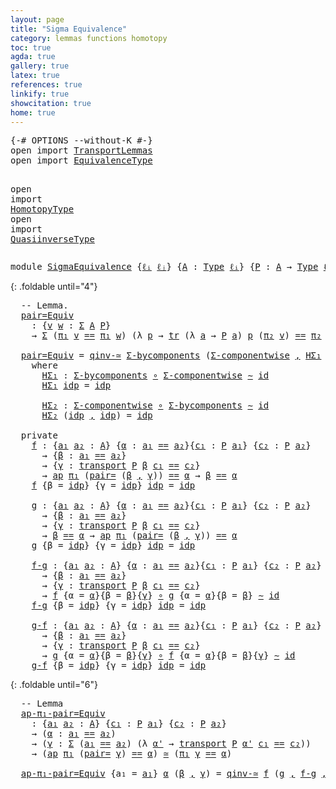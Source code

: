 ```yaml
---
layout: page
title: "Sigma Equivalence"
category: lemmas functions homotopy
toc: true
agda: true
gallery: true
latex: true
references: true
linkify: true
showcitation: true
home: true
---
```


<div class="hide" >
<pre class="Agda">
<a id="227" class="Symbol">{-#</a> <a id="231" class="Keyword">OPTIONS</a> <a id="239" class="Pragma">--without-K</a> <a id="251" class="Symbol">#-}</a>
<a id="255" class="Keyword">open</a> <a id="260" class="Keyword">import</a> <a id="267" href="TransportLemmas.html" class="Module">TransportLemmas</a>
<a id="283" class="Keyword">open</a> <a id="288" class="Keyword">import</a> <a id="295" href="EquivalenceType.html" class="Module">EquivalenceType</a>

<a id="312" class="Keyword">open</a> <a id="317" class="Keyword">import</a> <a id="324" href="HomotopyType.html" class="Module">HomotopyType</a>
<a id="337" class="Keyword">open</a> <a id="342" class="Keyword">import</a> <a id="349" href="QuasiinverseType.html" class="Module">QuasiinverseType</a>
</pre>
</div>


<pre class="Agda">
<a id="399" class="Keyword">module</a> <a id="406" href="SigmaEquivalence.html" class="Module">SigmaEquivalence</a> <a id="423" class="Symbol">{</a><a id="424" href="SigmaEquivalence.html#424" class="Bound">ℓᵢ</a> <a id="427" href="SigmaEquivalence.html#427" class="Bound">ℓⱼ</a><a id="429" class="Symbol">}</a> <a id="431" class="Symbol">{</a><a id="432" href="SigmaEquivalence.html#432" class="Bound">A</a> <a id="434" class="Symbol">:</a> <a id="436" href="Intro.html#1442" class="Function">Type</a> <a id="441" href="SigmaEquivalence.html#424" class="Bound">ℓᵢ</a><a id="443" class="Symbol">}</a> <a id="445" class="Symbol">{</a><a id="446" href="SigmaEquivalence.html#446" class="Bound">P</a> <a id="448" class="Symbol">:</a> <a id="450" href="SigmaEquivalence.html#432" class="Bound">A</a> <a id="452" class="Symbol">→</a> <a id="454" href="Intro.html#1442" class="Function">Type</a> <a id="459" href="SigmaEquivalence.html#427" class="Bound">ℓⱼ</a><a id="461" class="Symbol">}</a> <a id="463" class="Keyword">where</a>
</pre>

{: .foldable until="4"}
<pre class="Agda">
  <a id="520" class="Comment">-- Lemma.</a>
  <a id="pair=Equiv"></a><a id="532" href="SigmaEquivalence.html#532" class="Function">pair=Equiv</a>
    <a id="547" class="Symbol">:</a> <a id="549" class="Symbol">{</a><a id="550" href="SigmaEquivalence.html#550" class="Bound">v</a> <a id="552" href="SigmaEquivalence.html#552" class="Bound">w</a> <a id="554" class="Symbol">:</a> <a id="556" href="BasicTypes.html#1401" class="Record">Σ</a> <a id="558" href="SigmaEquivalence.html#432" class="Bound">A</a> <a id="560" href="SigmaEquivalence.html#446" class="Bound">P</a><a id="561" class="Symbol">}</a>
    <a id="567" class="Symbol">→</a> <a id="569" href="BasicTypes.html#1401" class="Record">Σ</a> <a id="571" class="Symbol">(</a><a id="572" href="BasicTypes.html#1495" class="Field">π₁</a> <a id="575" href="SigmaEquivalence.html#550" class="Bound">v</a> <a id="577" href="EqualityType.html#931" class="Datatype Operator">==</a> <a id="580" href="BasicTypes.html#1495" class="Field">π₁</a> <a id="583" href="SigmaEquivalence.html#552" class="Bound">w</a><a id="584" class="Symbol">)</a> <a id="586" class="Symbol">(λ</a> <a id="589" href="SigmaEquivalence.html#589" class="Bound">p</a> <a id="591" class="Symbol">→</a> <a id="593" href="Transport.html#682" class="Function">tr</a> <a id="596" class="Symbol">(λ</a> <a id="599" href="SigmaEquivalence.html#599" class="Bound">a</a> <a id="601" class="Symbol">→</a> <a id="603" href="SigmaEquivalence.html#446" class="Bound">P</a> <a id="605" href="SigmaEquivalence.html#599" class="Bound">a</a><a id="606" class="Symbol">)</a> <a id="608" href="SigmaEquivalence.html#589" class="Bound">p</a> <a id="610" class="Symbol">(</a><a id="611" href="BasicTypes.html#1506" class="Field">π₂</a> <a id="614" href="SigmaEquivalence.html#550" class="Bound">v</a><a id="615" class="Symbol">)</a> <a id="617" href="EqualityType.html#931" class="Datatype Operator">==</a> <a id="620" href="BasicTypes.html#1506" class="Field">π₂</a> <a id="623" href="SigmaEquivalence.html#552" class="Bound">w</a><a id="624" class="Symbol">)</a> <a id="626" href="EquivalenceType.html#778" class="Function Operator">≃</a> <a id="628" href="SigmaEquivalence.html#550" class="Bound">v</a> <a id="630" href="EqualityType.html#931" class="Datatype Operator">==</a> <a id="633" href="SigmaEquivalence.html#552" class="Bound">w</a>

  <a id="638" href="SigmaEquivalence.html#532" class="Function">pair=Equiv</a> <a id="649" class="Symbol">=</a> <a id="651" href="QuasiinverseType.html#3135" class="Function">qinv-≃</a> <a id="658" href="TransportLemmas.html#8769" class="Function">Σ-bycomponents</a> <a id="673" class="Symbol">(</a><a id="674" href="TransportLemmas.html#8514" class="Function">Σ-componentwise</a> <a id="690" href="BasicTypes.html#1479" class="InductiveConstructor Operator">,</a> <a id="692" href="SigmaEquivalence.html#719" class="Function">HΣ₁</a> <a id="696" href="BasicTypes.html#1479" class="InductiveConstructor Operator">,</a> <a id="698" href="SigmaEquivalence.html#790" class="Function">HΣ₂</a><a id="701" class="Symbol">)</a>
    <a id="707" class="Keyword">where</a>
      <a id="719" href="SigmaEquivalence.html#719" class="Function">HΣ₁</a> <a id="723" class="Symbol">:</a> <a id="725" href="TransportLemmas.html#8769" class="Function">Σ-bycomponents</a> <a id="740" href="BasicFunctions.html#910" class="Function Operator">∘</a> <a id="742" href="TransportLemmas.html#8514" class="Function">Σ-componentwise</a> <a id="758" href="HomotopyType.html#987" class="Function Operator">∼</a> <a id="760" href="BasicFunctions.html#364" class="Function">id</a>
      <a id="769" href="SigmaEquivalence.html#719" class="Function">HΣ₁</a> <a id="773" href="EqualityType.html#985" class="InductiveConstructor">idp</a> <a id="777" class="Symbol">=</a> <a id="779" href="EqualityType.html#985" class="InductiveConstructor">idp</a>

      <a id="790" href="SigmaEquivalence.html#790" class="Function">HΣ₂</a> <a id="794" class="Symbol">:</a> <a id="796" href="TransportLemmas.html#8514" class="Function">Σ-componentwise</a> <a id="812" href="BasicFunctions.html#910" class="Function Operator">∘</a> <a id="814" href="TransportLemmas.html#8769" class="Function">Σ-bycomponents</a> <a id="829" href="HomotopyType.html#987" class="Function Operator">∼</a> <a id="831" href="BasicFunctions.html#364" class="Function">id</a>
      <a id="840" href="SigmaEquivalence.html#790" class="Function">HΣ₂</a> <a id="844" class="Symbol">(</a><a id="845" href="EqualityType.html#985" class="InductiveConstructor">idp</a> <a id="849" href="BasicTypes.html#1479" class="InductiveConstructor Operator">,</a> <a id="851" href="EqualityType.html#985" class="InductiveConstructor">idp</a><a id="854" class="Symbol">)</a> <a id="856" class="Symbol">=</a> <a id="858" href="EqualityType.html#985" class="InductiveConstructor">idp</a>

  <a id="865" class="Keyword">private</a>
    <a id="f"></a><a id="877" href="SigmaEquivalence.html#877" class="Function">f</a> <a id="879" class="Symbol">:</a> <a id="881" class="Symbol">{</a><a id="882" href="SigmaEquivalence.html#882" class="Bound">a₁</a> <a id="885" href="SigmaEquivalence.html#885" class="Bound">a₂</a> <a id="888" class="Symbol">:</a> <a id="890" href="SigmaEquivalence.html#432" class="Bound">A</a><a id="891" class="Symbol">}</a> <a id="893" class="Symbol">{</a><a id="894" href="SigmaEquivalence.html#894" class="Bound">α</a> <a id="896" class="Symbol">:</a> <a id="898" href="SigmaEquivalence.html#882" class="Bound">a₁</a> <a id="901" href="EqualityType.html#931" class="Datatype Operator">==</a> <a id="904" href="SigmaEquivalence.html#885" class="Bound">a₂</a><a id="906" class="Symbol">}{</a><a id="908" href="SigmaEquivalence.html#908" class="Bound">c₁</a> <a id="911" class="Symbol">:</a> <a id="913" href="SigmaEquivalence.html#446" class="Bound">P</a> <a id="915" href="SigmaEquivalence.html#882" class="Bound">a₁</a><a id="917" class="Symbol">}</a> <a id="919" class="Symbol">{</a><a id="920" href="SigmaEquivalence.html#920" class="Bound">c₂</a> <a id="923" class="Symbol">:</a> <a id="925" href="SigmaEquivalence.html#446" class="Bound">P</a> <a id="927" href="SigmaEquivalence.html#885" class="Bound">a₂</a><a id="929" class="Symbol">}</a>
      <a id="937" class="Symbol">→</a> <a id="939" class="Symbol">{</a><a id="940" href="SigmaEquivalence.html#940" class="Bound">β</a> <a id="942" class="Symbol">:</a> <a id="944" href="SigmaEquivalence.html#882" class="Bound">a₁</a> <a id="947" href="EqualityType.html#931" class="Datatype Operator">==</a> <a id="950" href="SigmaEquivalence.html#885" class="Bound">a₂</a><a id="952" class="Symbol">}</a>
      <a id="960" class="Symbol">→</a> <a id="962" class="Symbol">{</a><a id="963" href="SigmaEquivalence.html#963" class="Bound">γ</a> <a id="965" class="Symbol">:</a> <a id="967" href="Transport.html#473" class="Function">transport</a> <a id="977" href="SigmaEquivalence.html#446" class="Bound">P</a> <a id="979" href="SigmaEquivalence.html#940" class="Bound">β</a> <a id="981" href="SigmaEquivalence.html#908" class="Bound">c₁</a> <a id="984" href="EqualityType.html#931" class="Datatype Operator">==</a> <a id="987" href="SigmaEquivalence.html#920" class="Bound">c₂</a><a id="989" class="Symbol">}</a>
      <a id="997" class="Symbol">→</a> <a id="999" href="AlgebraOnPaths.html#442" class="Function">ap</a> <a id="1002" href="BasicTypes.html#1495" class="Field">π₁</a> <a id="1005" class="Symbol">(</a><a id="1006" href="TransportLemmas.html#8993" class="Function">pair=</a> <a id="1012" class="Symbol">(</a><a id="1013" href="SigmaEquivalence.html#940" class="Bound">β</a> <a id="1015" href="BasicTypes.html#1479" class="InductiveConstructor Operator">,</a> <a id="1017" href="SigmaEquivalence.html#963" class="Bound">γ</a><a id="1018" class="Symbol">))</a> <a id="1021" href="EqualityType.html#931" class="Datatype Operator">==</a> <a id="1024" href="SigmaEquivalence.html#894" class="Bound">α</a> <a id="1026" class="Symbol">→</a> <a id="1028" href="SigmaEquivalence.html#940" class="Bound">β</a> <a id="1030" href="EqualityType.html#931" class="Datatype Operator">==</a> <a id="1033" href="SigmaEquivalence.html#894" class="Bound">α</a>
    <a id="1039" href="SigmaEquivalence.html#877" class="Function">f</a> <a id="1041" class="Symbol">{</a><a id="1042" class="Argument">β</a> <a id="1044" class="Symbol">=</a> <a id="1046" href="EqualityType.html#985" class="InductiveConstructor">idp</a><a id="1049" class="Symbol">}</a> <a id="1051" class="Symbol">{</a><a id="1052" class="Argument">γ</a> <a id="1054" class="Symbol">=</a> <a id="1056" href="EqualityType.html#985" class="InductiveConstructor">idp</a><a id="1059" class="Symbol">}</a> <a id="1061" href="EqualityType.html#985" class="InductiveConstructor">idp</a> <a id="1065" class="Symbol">=</a> <a id="1067" href="EqualityType.html#985" class="InductiveConstructor">idp</a>

    <a id="g"></a><a id="1076" href="SigmaEquivalence.html#1076" class="Function">g</a> <a id="1078" class="Symbol">:</a> <a id="1080" class="Symbol">{</a><a id="1081" href="SigmaEquivalence.html#1081" class="Bound">a₁</a> <a id="1084" href="SigmaEquivalence.html#1084" class="Bound">a₂</a> <a id="1087" class="Symbol">:</a> <a id="1089" href="SigmaEquivalence.html#432" class="Bound">A</a><a id="1090" class="Symbol">}</a> <a id="1092" class="Symbol">{</a><a id="1093" href="SigmaEquivalence.html#1093" class="Bound">α</a> <a id="1095" class="Symbol">:</a> <a id="1097" href="SigmaEquivalence.html#1081" class="Bound">a₁</a> <a id="1100" href="EqualityType.html#931" class="Datatype Operator">==</a> <a id="1103" href="SigmaEquivalence.html#1084" class="Bound">a₂</a><a id="1105" class="Symbol">}{</a><a id="1107" href="SigmaEquivalence.html#1107" class="Bound">c₁</a> <a id="1110" class="Symbol">:</a> <a id="1112" href="SigmaEquivalence.html#446" class="Bound">P</a> <a id="1114" href="SigmaEquivalence.html#1081" class="Bound">a₁</a><a id="1116" class="Symbol">}</a> <a id="1118" class="Symbol">{</a><a id="1119" href="SigmaEquivalence.html#1119" class="Bound">c₂</a> <a id="1122" class="Symbol">:</a> <a id="1124" href="SigmaEquivalence.html#446" class="Bound">P</a> <a id="1126" href="SigmaEquivalence.html#1084" class="Bound">a₂</a><a id="1128" class="Symbol">}</a>
      <a id="1136" class="Symbol">→</a> <a id="1138" class="Symbol">{</a><a id="1139" href="SigmaEquivalence.html#1139" class="Bound">β</a> <a id="1141" class="Symbol">:</a> <a id="1143" href="SigmaEquivalence.html#1081" class="Bound">a₁</a> <a id="1146" href="EqualityType.html#931" class="Datatype Operator">==</a> <a id="1149" href="SigmaEquivalence.html#1084" class="Bound">a₂</a><a id="1151" class="Symbol">}</a>
      <a id="1159" class="Symbol">→</a> <a id="1161" class="Symbol">{</a><a id="1162" href="SigmaEquivalence.html#1162" class="Bound">γ</a> <a id="1164" class="Symbol">:</a> <a id="1166" href="Transport.html#473" class="Function">transport</a> <a id="1176" href="SigmaEquivalence.html#446" class="Bound">P</a> <a id="1178" href="SigmaEquivalence.html#1139" class="Bound">β</a> <a id="1180" href="SigmaEquivalence.html#1107" class="Bound">c₁</a> <a id="1183" href="EqualityType.html#931" class="Datatype Operator">==</a> <a id="1186" href="SigmaEquivalence.html#1119" class="Bound">c₂</a><a id="1188" class="Symbol">}</a>
      <a id="1196" class="Symbol">→</a> <a id="1198" href="SigmaEquivalence.html#1139" class="Bound">β</a> <a id="1200" href="EqualityType.html#931" class="Datatype Operator">==</a> <a id="1203" href="SigmaEquivalence.html#1093" class="Bound">α</a> <a id="1205" class="Symbol">→</a> <a id="1207" href="AlgebraOnPaths.html#442" class="Function">ap</a> <a id="1210" href="BasicTypes.html#1495" class="Field">π₁</a> <a id="1213" class="Symbol">(</a><a id="1214" href="TransportLemmas.html#8993" class="Function">pair=</a> <a id="1220" class="Symbol">(</a><a id="1221" href="SigmaEquivalence.html#1139" class="Bound">β</a> <a id="1223" href="BasicTypes.html#1479" class="InductiveConstructor Operator">,</a> <a id="1225" href="SigmaEquivalence.html#1162" class="Bound">γ</a><a id="1226" class="Symbol">))</a> <a id="1229" href="EqualityType.html#931" class="Datatype Operator">==</a> <a id="1232" href="SigmaEquivalence.html#1093" class="Bound">α</a>
    <a id="1238" href="SigmaEquivalence.html#1076" class="Function">g</a> <a id="1240" class="Symbol">{</a><a id="1241" class="Argument">β</a> <a id="1243" class="Symbol">=</a> <a id="1245" href="EqualityType.html#985" class="InductiveConstructor">idp</a><a id="1248" class="Symbol">}</a> <a id="1250" class="Symbol">{</a><a id="1251" class="Argument">γ</a> <a id="1253" class="Symbol">=</a> <a id="1255" href="EqualityType.html#985" class="InductiveConstructor">idp</a><a id="1258" class="Symbol">}</a> <a id="1260" href="EqualityType.html#985" class="InductiveConstructor">idp</a> <a id="1264" class="Symbol">=</a> <a id="1266" href="EqualityType.html#985" class="InductiveConstructor">idp</a>

    <a id="f-g"></a><a id="1275" href="SigmaEquivalence.html#1275" class="Function">f-g</a> <a id="1279" class="Symbol">:</a> <a id="1281" class="Symbol">{</a><a id="1282" href="SigmaEquivalence.html#1282" class="Bound">a₁</a> <a id="1285" href="SigmaEquivalence.html#1285" class="Bound">a₂</a> <a id="1288" class="Symbol">:</a> <a id="1290" href="SigmaEquivalence.html#432" class="Bound">A</a><a id="1291" class="Symbol">}</a> <a id="1293" class="Symbol">{</a><a id="1294" href="SigmaEquivalence.html#1294" class="Bound">α</a> <a id="1296" class="Symbol">:</a> <a id="1298" href="SigmaEquivalence.html#1282" class="Bound">a₁</a> <a id="1301" href="EqualityType.html#931" class="Datatype Operator">==</a> <a id="1304" href="SigmaEquivalence.html#1285" class="Bound">a₂</a><a id="1306" class="Symbol">}{</a><a id="1308" href="SigmaEquivalence.html#1308" class="Bound">c₁</a> <a id="1311" class="Symbol">:</a> <a id="1313" href="SigmaEquivalence.html#446" class="Bound">P</a> <a id="1315" href="SigmaEquivalence.html#1282" class="Bound">a₁</a><a id="1317" class="Symbol">}</a> <a id="1319" class="Symbol">{</a><a id="1320" href="SigmaEquivalence.html#1320" class="Bound">c₂</a> <a id="1323" class="Symbol">:</a> <a id="1325" href="SigmaEquivalence.html#446" class="Bound">P</a> <a id="1327" href="SigmaEquivalence.html#1285" class="Bound">a₂</a><a id="1329" class="Symbol">}</a>
      <a id="1337" class="Symbol">→</a> <a id="1339" class="Symbol">{</a><a id="1340" href="SigmaEquivalence.html#1340" class="Bound">β</a> <a id="1342" class="Symbol">:</a> <a id="1344" href="SigmaEquivalence.html#1282" class="Bound">a₁</a> <a id="1347" href="EqualityType.html#931" class="Datatype Operator">==</a> <a id="1350" href="SigmaEquivalence.html#1285" class="Bound">a₂</a><a id="1352" class="Symbol">}</a>
      <a id="1360" class="Symbol">→</a> <a id="1362" class="Symbol">{</a><a id="1363" href="SigmaEquivalence.html#1363" class="Bound">γ</a> <a id="1365" class="Symbol">:</a> <a id="1367" href="Transport.html#473" class="Function">transport</a> <a id="1377" href="SigmaEquivalence.html#446" class="Bound">P</a> <a id="1379" href="SigmaEquivalence.html#1340" class="Bound">β</a> <a id="1381" href="SigmaEquivalence.html#1308" class="Bound">c₁</a> <a id="1384" href="EqualityType.html#931" class="Datatype Operator">==</a> <a id="1387" href="SigmaEquivalence.html#1320" class="Bound">c₂</a><a id="1389" class="Symbol">}</a>
      <a id="1397" class="Symbol">→</a> <a id="1399" href="SigmaEquivalence.html#877" class="Function">f</a> <a id="1401" class="Symbol">{</a><a id="1402" class="Argument">α</a> <a id="1404" class="Symbol">=</a> <a id="1406" href="SigmaEquivalence.html#1294" class="Bound">α</a><a id="1407" class="Symbol">}{</a><a id="1409" class="Argument">β</a> <a id="1411" class="Symbol">=</a> <a id="1413" href="SigmaEquivalence.html#1340" class="Bound">β</a><a id="1414" class="Symbol">}{</a><a id="1416" href="SigmaEquivalence.html#1363" class="Bound">γ</a><a id="1417" class="Symbol">}</a> <a id="1419" href="BasicFunctions.html#910" class="Function Operator">∘</a> <a id="1421" href="SigmaEquivalence.html#1076" class="Function">g</a> <a id="1423" class="Symbol">{</a><a id="1424" class="Argument">α</a> <a id="1426" class="Symbol">=</a> <a id="1428" href="SigmaEquivalence.html#1294" class="Bound">α</a><a id="1429" class="Symbol">}{</a><a id="1431" class="Argument">β</a> <a id="1433" class="Symbol">=</a> <a id="1435" href="SigmaEquivalence.html#1340" class="Bound">β</a><a id="1436" class="Symbol">}</a> <a id="1438" href="HomotopyType.html#987" class="Function Operator">∼</a> <a id="1440" href="BasicFunctions.html#364" class="Function">id</a>
    <a id="1447" href="SigmaEquivalence.html#1275" class="Function">f-g</a> <a id="1451" class="Symbol">{</a><a id="1452" class="Argument">β</a> <a id="1454" class="Symbol">=</a> <a id="1456" href="EqualityType.html#985" class="InductiveConstructor">idp</a><a id="1459" class="Symbol">}</a> <a id="1461" class="Symbol">{</a><a id="1462" class="Argument">γ</a> <a id="1464" class="Symbol">=</a> <a id="1466" href="EqualityType.html#985" class="InductiveConstructor">idp</a><a id="1469" class="Symbol">}</a> <a id="1471" href="EqualityType.html#985" class="InductiveConstructor">idp</a> <a id="1475" class="Symbol">=</a> <a id="1477" href="EqualityType.html#985" class="InductiveConstructor">idp</a>

    <a id="g-f"></a><a id="1486" href="SigmaEquivalence.html#1486" class="Function">g-f</a> <a id="1490" class="Symbol">:</a> <a id="1492" class="Symbol">{</a><a id="1493" href="SigmaEquivalence.html#1493" class="Bound">a₁</a> <a id="1496" href="SigmaEquivalence.html#1496" class="Bound">a₂</a> <a id="1499" class="Symbol">:</a> <a id="1501" href="SigmaEquivalence.html#432" class="Bound">A</a><a id="1502" class="Symbol">}</a> <a id="1504" class="Symbol">{</a><a id="1505" href="SigmaEquivalence.html#1505" class="Bound">α</a> <a id="1507" class="Symbol">:</a> <a id="1509" href="SigmaEquivalence.html#1493" class="Bound">a₁</a> <a id="1512" href="EqualityType.html#931" class="Datatype Operator">==</a> <a id="1515" href="SigmaEquivalence.html#1496" class="Bound">a₂</a><a id="1517" class="Symbol">}{</a><a id="1519" href="SigmaEquivalence.html#1519" class="Bound">c₁</a> <a id="1522" class="Symbol">:</a> <a id="1524" href="SigmaEquivalence.html#446" class="Bound">P</a> <a id="1526" href="SigmaEquivalence.html#1493" class="Bound">a₁</a><a id="1528" class="Symbol">}</a> <a id="1530" class="Symbol">{</a><a id="1531" href="SigmaEquivalence.html#1531" class="Bound">c₂</a> <a id="1534" class="Symbol">:</a> <a id="1536" href="SigmaEquivalence.html#446" class="Bound">P</a> <a id="1538" href="SigmaEquivalence.html#1496" class="Bound">a₂</a><a id="1540" class="Symbol">}</a>
      <a id="1548" class="Symbol">→</a> <a id="1550" class="Symbol">{</a><a id="1551" href="SigmaEquivalence.html#1551" class="Bound">β</a> <a id="1553" class="Symbol">:</a> <a id="1555" href="SigmaEquivalence.html#1493" class="Bound">a₁</a> <a id="1558" href="EqualityType.html#931" class="Datatype Operator">==</a> <a id="1561" href="SigmaEquivalence.html#1496" class="Bound">a₂</a><a id="1563" class="Symbol">}</a>
      <a id="1571" class="Symbol">→</a> <a id="1573" class="Symbol">{</a><a id="1574" href="SigmaEquivalence.html#1574" class="Bound">γ</a> <a id="1576" class="Symbol">:</a> <a id="1578" href="Transport.html#473" class="Function">transport</a> <a id="1588" href="SigmaEquivalence.html#446" class="Bound">P</a> <a id="1590" href="SigmaEquivalence.html#1551" class="Bound">β</a> <a id="1592" href="SigmaEquivalence.html#1519" class="Bound">c₁</a> <a id="1595" href="EqualityType.html#931" class="Datatype Operator">==</a> <a id="1598" href="SigmaEquivalence.html#1531" class="Bound">c₂</a><a id="1600" class="Symbol">}</a>
      <a id="1608" class="Symbol">→</a> <a id="1610" href="SigmaEquivalence.html#1076" class="Function">g</a> <a id="1612" class="Symbol">{</a><a id="1613" class="Argument">α</a> <a id="1615" class="Symbol">=</a> <a id="1617" href="SigmaEquivalence.html#1505" class="Bound">α</a><a id="1618" class="Symbol">}{</a><a id="1620" class="Argument">β</a> <a id="1622" class="Symbol">=</a> <a id="1624" href="SigmaEquivalence.html#1551" class="Bound">β</a><a id="1625" class="Symbol">}{</a><a id="1627" href="SigmaEquivalence.html#1574" class="Bound">γ</a><a id="1628" class="Symbol">}</a> <a id="1630" href="BasicFunctions.html#910" class="Function Operator">∘</a> <a id="1632" href="SigmaEquivalence.html#877" class="Function">f</a> <a id="1634" class="Symbol">{</a><a id="1635" class="Argument">α</a> <a id="1637" class="Symbol">=</a> <a id="1639" href="SigmaEquivalence.html#1505" class="Bound">α</a><a id="1640" class="Symbol">}{</a><a id="1642" class="Argument">β</a> <a id="1644" class="Symbol">=</a> <a id="1646" href="SigmaEquivalence.html#1551" class="Bound">β</a><a id="1647" class="Symbol">}{</a><a id="1649" href="SigmaEquivalence.html#1574" class="Bound">γ</a><a id="1650" class="Symbol">}</a> <a id="1652" href="HomotopyType.html#987" class="Function Operator">∼</a> <a id="1654" href="BasicFunctions.html#364" class="Function">id</a>
    <a id="1661" href="SigmaEquivalence.html#1486" class="Function">g-f</a> <a id="1665" class="Symbol">{</a><a id="1666" class="Argument">β</a> <a id="1668" class="Symbol">=</a> <a id="1670" href="EqualityType.html#985" class="InductiveConstructor">idp</a><a id="1673" class="Symbol">}</a> <a id="1675" class="Symbol">{</a><a id="1676" class="Argument">γ</a> <a id="1678" class="Symbol">=</a> <a id="1680" href="EqualityType.html#985" class="InductiveConstructor">idp</a><a id="1683" class="Symbol">}</a> <a id="1685" href="EqualityType.html#985" class="InductiveConstructor">idp</a> <a id="1689" class="Symbol">=</a> <a id="1691" href="EqualityType.html#985" class="InductiveConstructor">idp</a>
</pre>

{: .foldable until="6"}
<pre class="Agda">
  <a id="1746" class="Comment">-- Lemma</a>
  <a id="ap-π₁-pair=Equiv"></a><a id="1757" href="SigmaEquivalence.html#1757" class="Function">ap-π₁-pair=Equiv</a>
    <a id="1778" class="Symbol">:</a> <a id="1780" class="Symbol">{</a><a id="1781" href="SigmaEquivalence.html#1781" class="Bound">a₁</a> <a id="1784" href="SigmaEquivalence.html#1784" class="Bound">a₂</a> <a id="1787" class="Symbol">:</a> <a id="1789" href="SigmaEquivalence.html#432" class="Bound">A</a><a id="1790" class="Symbol">}</a> <a id="1792" class="Symbol">{</a><a id="1793" href="SigmaEquivalence.html#1793" class="Bound">c₁</a> <a id="1796" class="Symbol">:</a> <a id="1798" href="SigmaEquivalence.html#446" class="Bound">P</a> <a id="1800" href="SigmaEquivalence.html#1781" class="Bound">a₁</a><a id="1802" class="Symbol">}</a> <a id="1804" class="Symbol">{</a><a id="1805" href="SigmaEquivalence.html#1805" class="Bound">c₂</a> <a id="1808" class="Symbol">:</a> <a id="1810" href="SigmaEquivalence.html#446" class="Bound">P</a> <a id="1812" href="SigmaEquivalence.html#1784" class="Bound">a₂</a><a id="1814" class="Symbol">}</a>
    <a id="1820" class="Symbol">→</a> <a id="1822" class="Symbol">(</a><a id="1823" href="SigmaEquivalence.html#1823" class="Bound">α</a> <a id="1825" class="Symbol">:</a> <a id="1827" href="SigmaEquivalence.html#1781" class="Bound">a₁</a> <a id="1830" href="EqualityType.html#931" class="Datatype Operator">==</a> <a id="1833" href="SigmaEquivalence.html#1784" class="Bound">a₂</a><a id="1835" class="Symbol">)</a>
    <a id="1841" class="Symbol">→</a> <a id="1843" class="Symbol">(</a><a id="1844" href="SigmaEquivalence.html#1844" class="Bound">γ</a> <a id="1846" class="Symbol">:</a> <a id="1848" href="BasicTypes.html#1401" class="Record">Σ</a> <a id="1850" class="Symbol">(</a><a id="1851" href="SigmaEquivalence.html#1781" class="Bound">a₁</a> <a id="1854" href="EqualityType.html#931" class="Datatype Operator">==</a> <a id="1857" href="SigmaEquivalence.html#1784" class="Bound">a₂</a><a id="1859" class="Symbol">)</a> <a id="1861" class="Symbol">(λ</a> <a id="1864" href="SigmaEquivalence.html#1864" class="Bound">α&#39;</a> <a id="1867" class="Symbol">→</a> <a id="1869" href="Transport.html#473" class="Function">transport</a> <a id="1879" href="SigmaEquivalence.html#446" class="Bound">P</a> <a id="1881" href="SigmaEquivalence.html#1864" class="Bound">α&#39;</a> <a id="1884" href="SigmaEquivalence.html#1793" class="Bound">c₁</a> <a id="1887" href="EqualityType.html#931" class="Datatype Operator">==</a> <a id="1890" href="SigmaEquivalence.html#1805" class="Bound">c₂</a><a id="1892" class="Symbol">))</a>
    <a id="1899" class="Symbol">→</a> <a id="1901" class="Symbol">(</a><a id="1902" href="AlgebraOnPaths.html#442" class="Function">ap</a> <a id="1905" href="BasicTypes.html#1495" class="Field">π₁</a> <a id="1908" class="Symbol">(</a><a id="1909" href="TransportLemmas.html#8993" class="Function">pair=</a> <a id="1915" href="SigmaEquivalence.html#1844" class="Bound">γ</a><a id="1916" class="Symbol">)</a> <a id="1918" href="EqualityType.html#931" class="Datatype Operator">==</a> <a id="1921" href="SigmaEquivalence.html#1823" class="Bound">α</a><a id="1922" class="Symbol">)</a> <a id="1924" href="EquivalenceType.html#778" class="Function Operator">≃</a> <a id="1926" class="Symbol">(</a><a id="1927" href="BasicTypes.html#1495" class="Field">π₁</a> <a id="1930" href="SigmaEquivalence.html#1844" class="Bound">γ</a> <a id="1932" href="EqualityType.html#931" class="Datatype Operator">==</a> <a id="1935" href="SigmaEquivalence.html#1823" class="Bound">α</a><a id="1936" class="Symbol">)</a>

  <a id="1941" href="SigmaEquivalence.html#1757" class="Function">ap-π₁-pair=Equiv</a> <a id="1958" class="Symbol">{</a><a id="1959" class="Argument">a₁</a> <a id="1962" class="Symbol">=</a> <a id="1964" href="SigmaEquivalence.html#1964" class="Bound">a₁</a><a id="1966" class="Symbol">}</a> <a id="1968" href="SigmaEquivalence.html#1968" class="Bound">α</a> <a id="1970" class="Symbol">(</a><a id="1971" href="SigmaEquivalence.html#1971" class="Bound">β</a> <a id="1973" href="BasicTypes.html#1479" class="InductiveConstructor Operator">,</a> <a id="1975" href="SigmaEquivalence.html#1975" class="Bound">γ</a><a id="1976" class="Symbol">)</a> <a id="1978" class="Symbol">=</a> <a id="1980" href="QuasiinverseType.html#3135" class="Function">qinv-≃</a> <a id="1987" href="SigmaEquivalence.html#877" class="Function">f</a> <a id="1989" class="Symbol">(</a><a id="1990" href="SigmaEquivalence.html#1076" class="Function">g</a> <a id="1992" href="BasicTypes.html#1479" class="InductiveConstructor Operator">,</a> <a id="1994" href="SigmaEquivalence.html#1275" class="Function">f-g</a> <a id="1998" href="BasicTypes.html#1479" class="InductiveConstructor Operator">,</a> <a id="2000" href="SigmaEquivalence.html#1486" class="Function">g-f</a><a id="2003" class="Symbol">)</a>
</pre>
